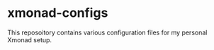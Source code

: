 # xmonad-configs
This reposoitory contains various configuration files for my personal Xmonad setup.
